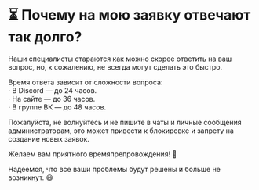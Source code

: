 # ⏳ Почему на мою заявку отвечают так долго?

Наши специалисты стараются как можно скорее ответить на ваш вопрос, но, к сожалению, не всегда могут сделать это быстро.

Время ответа зависит от сложности вопроса:   
 · В Discord — до 24 часов.  
 · На сайте — до 36 часов.  
 · В группе ВК — до 48 часов.  
 
Пожалуйста, не волнуйтесь и не пишите в чаты и личные сообщения администраторам, это может привести к блокировке и запрету на создание новых заявок.

Желаем вам приятного времяпрепровождения! 💖

Надеемся, что все ваши проблемы будут решены и больше не возникнут. 😃